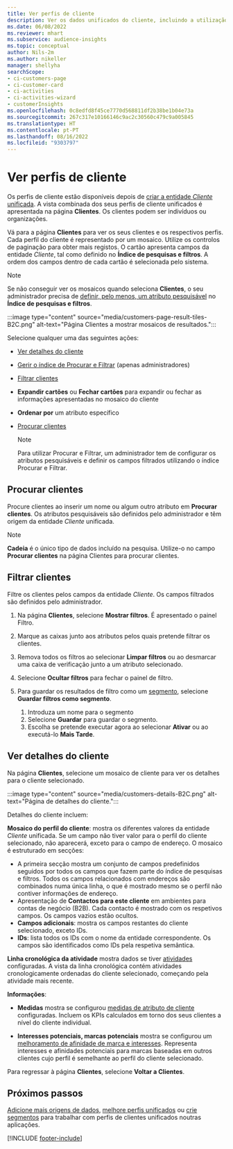 ```yaml
---
title: Ver perfis de cliente
description: Ver os dados unificados do cliente, incluindo a utilização de pesquisa e filtro
ms.date: 06/08/2022
ms.reviewer: mhart
ms.subservice: audience-insights
ms.topic: conceptual
author: Nils-2m
ms.author: nikeller
manager: shellyha
searchScope:
- ci-customers-page
- ci-customer-card
- ci-activities
- ci-activities-wizard
- customerInsights
ms.openlocfilehash: 0c8edfd8f45ce7770d568811df2b38be1b04e73a
ms.sourcegitcommit: 267c317e10166146c9ac2c30560c479c9a005845
ms.translationtype: HT
ms.contentlocale: pt-PT
ms.lasthandoff: 08/16/2022
ms.locfileid: "9303797"
---
```

# <a name="view-customer-profiles"></a>Ver perfis de cliente

Os perfis de cliente estão disponíveis depois de [criar a entidade *Cliente* unificada](data-unification.md). A vista combinada dos seus perfis de cliente unificados é apresentada na página **Clientes**. Os clientes podem ser indivíduos ou organizações.

Vá para a página **Clientes** para ver os seus clientes e os respectivos perfis. Cada perfil do cliente é representado por um mosaico. Utilize os controlos de paginação para obter mais registos. O cartão apresenta campos da entidade *Cliente*, tal como definido no **Índice de pesquisas e filtros**. A ordem dos campos dentro de cada cartão é selecionada pelo sistema.

> [!NOTE]
> Se não conseguir ver os mosaicos quando seleciona **Clientes**, o seu administrador precisa de [definir, pelo menos, um atributo pesquisável](search-filter-index.md) no **Índice de pesquisas e filtros**.

:::image type="content" source="media/customers-page-result-tiles-B2C.png" alt-text="Página Clientes a mostrar mosaicos de resultados.":::

Selecione qualquer uma das seguintes ações:
- [Ver detalhes do cliente](#view-customer-details)
- [Gerir o índice de Procurar e Filtrar](search-filter-index.md) (apenas administradores)
- [Filtrar clientes](#filter-customers)
- **Expandir cartões** ou **Fechar cartões** para expandir ou fechar as informações apresentadas no mosaico do cliente
- **Ordenar por** um atributo específico
- [Procurar clientes](#search-for-customers)

  > [!NOTE]
  > Para utilizar Procurar e Filtrar, um administrador tem de configurar os atributos pesquisáveis e definir os campos filtrados utilizando o índice Procurar e Filtrar.

## <a name="search-for-customers"></a>Procurar clientes

Procure clientes ao inserir um nome ou algum outro atributo em **Procurar clientes**. Os atributos pesquisáveis são definidos pelo administrador e têm origem da entidade *Cliente* unificada.

> [!NOTE]
> **Cadeia** é o único tipo de dados incluído na pesquisa. Utilize-o no campo **Procurar clientes** na página Clientes para procurar clientes.

## <a name="filter-customers"></a>Filtrar clientes

Filtre os clientes pelos campos da entidade *Cliente*. Os campos filtrados são definidos pelo administrador.

1. Na página **Clientes**, selecione **Mostrar filtros**. É apresentado o painel Filtro.

1. Marque as caixas junto aos atributos pelos quais pretende filtrar os clientes.

1. Remova todos os filtros ao selecionar **Limpar filtros** ou ao desmarcar uma caixa de verificação junto a um atributo selecionado.

1. Selecione **Ocultar filtros** para fechar o painel de filtro.

1. Para guardar os resultados de filtro como um [segmento](segments.md), selecione **Guardar filtros como segmento**.
   1. Introduza um nome para o segmento
   1. Selecione **Guardar** para guardar o segmento.
   1. Escolha se pretende executar agora ao selecionar **Ativar** ou ao executá-lo **Mais Tarde**.

## <a name="view-customer-details"></a>Ver detalhes do cliente

Na página **Clientes**, selecione um mosaico de cliente para ver os detalhes para o cliente selecionado.

:::image type="content" source="media/customers-details-B2C.png" alt-text="Página de detalhes do cliente.":::

Detalhes do cliente incluem:

**Mosaico do perfil do cliente**: mostra os diferentes valores da entidade *Cliente* unificada. Se um campo não tiver valor para o perfil do cliente selecionado, não aparecerá, exceto para o campo de endereço. O mosaico é estruturado em secções:

- A primeira secção mostra um conjunto de campos predefinidos seguidos por todos os campos que fazem parte do índice de pesquisas e filtros. Todos os campos relacionados com endereços são combinados numa única linha, o que é mostrado mesmo se o perfil não contiver informações de endereço.
- Apresentação de **Contactos para este cliente** em ambientes para contas de negócio (B2B). Cada contacto é mostrado com os respetivos campos. Os campos vazios estão ocultos.
- **Campos adicionais**: mostra os campos restantes do cliente selecionado, exceto IDs.
- **IDs**: lista todos os IDs com o nome da entidade correspondente. Os campos são identificados como IDs pela respetiva semântica.

**Linha cronológica da atividade** mostra dados se tiver [atividades](activities.md) configuradas. A vista da linha cronológica contém atividades cronologicamente ordenadas do cliente selecionado, começando pela atividade mais recente.

**Informações**:

- **Medidas** mostra se configurou [medidas de atributo de cliente](measures.md) configuradas. Incluem os KPIs calculados em torno dos seus clientes a nível do cliente individual.

- **Interesses potenciais, marcas potenciais** mostra se configurou um [melhoramento de afinidade de marca e interesses](enrichment-microsoft.md). Representa interesses e afinidades potenciais para marcas baseadas em outros clientes cujo perfil é semelhante ao perfil do cliente selecionado.

Para regressar à página **Clientes**, selecione **Voltar a Clientes**.

## <a name="next-steps"></a>Próximos passos

[Adicione mais origens de dados](data-sources.md), [melhore perfis unificados](enrichment-hub.md) ou [crie segmentos](segments.md) para trabalhar com perfis de clientes unificados noutras aplicações.

[!INCLUDE [footer-include](includes/footer-banner.md)]
